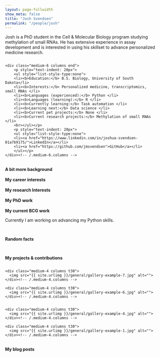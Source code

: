 ```yaml
---
layout: page-fullwidth
show_meta: false
title: "Josh Svendsen"
permalink: "/people/josh"
---
```


<!--more-->

Josh is a PhD student in the Cell & Molecular Biology program studying methylation of small RNAs. He has extensive
experience in assay development and is interested in using his skillset to advance personalized medicine research.

<div class="row medium-uncollapse large-collapse">
    <div class="medium-6 columns">
    <img src="{{ site.urlimg }}/people/josh.jpg" alt="">
    </div><!-- /.medium-6.columns -->

    <div class="medium-6 columns end">
    	<p style="text-indent: 20px">
    	<ul style="list-style-type:none">
		<li><b>Education:</b> B.S. Biology, University of South Dakota</li>
		<li><b>Interests:</b> Personalized medicine, transcriptomics, small RNAs </li>
		<li><b>Languages (experienced):</b> Python </li>
		<li><b>Languages (learning):</b> R </li>
		<li><b>Currently learning:</b> Task automation </li>
		<li><b>Learning next:</b> Data science </li>
		<li><b>Current pet projects:</b> None </li>
		<li><b>Current research projects:</b> Methylation of small RNAs </li>
		<br></ul></p>
		<p style="text-indent: 20px">
		<ul style="list-style-type:none">
		<li><a href="https://www.linkedin.com/in/joshua-svendsen-01a7b9175/">LinkedIn</a></li>
		<li><a href="https://github.com/jmsvendsen">GitHub</a></li>
		</ul></p>
    </div><!-- /.medium-6.columns -->

</div><!-- /.row -->
<br>
<b> A bit more background </b><br>

<br>
<b> My career interests </b><br>

<br>
<b> My research Interests </b><br>

<br>
<b> My PhD work </b><br>

<br>
<b> My current BCG work</b><br>

Currently I am working on advancing my Python skills.

<br>

<b> Random facts </b>

<br>

<b> My projects & contributions </b>
<div class="row">
    <div class="medium-4 columns t30">
    <img src="{{ site.urlimg }}/general/gallery-example-8.jpg" alt="">
    </div><!-- /.medium-4.columns -->

    <div class="medium-4 columns t30">
      <img src="{{ site.urlimg }}/general/gallery-example-7.jpg" alt="">
    </div><!-- /.medium-4.columns -->

    <div class="medium-4 columns t30">
      <img src="{{ site.urlimg }}/general/gallery-example-6.jpg" alt="">
    </div><!-- /.medium-4.columns -->

</div><!-- /.row -->

<div class="row">
    <div class="medium-4 columns t30">
    <img src="{{ site.urlimg }}/general/gallery-example-2.jpg" alt="">
    </div><!-- /.medium-4.columns -->

    <div class="medium-4 columns t30">
      <img src="{{ site.urlimg }}/general/gallery-example-4.jpg" alt="">
    </div><!-- /.medium-4.columns -->

    <div class="medium-4 columns t30">
      <img src="{{ site.urlimg }}/general/gallery-example-1.jpg" alt="">
    </div><!-- /.medium-4.columns -->
    
</div><!-- /.row -->
<br>
<b> My blog posts </b><br>


 [1]: http://foundation.zurb.com/docs/components/grid.html




